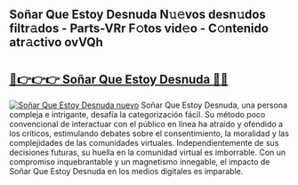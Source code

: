 ## Soñar Que Estoy Desnuda N𝚞𝚎vos desn𝚞dos filtr𝚊dos - Parts-VRr F𝚘tos vid𝚎o - C𝚘ntenido atr𝚊ctivo ovVQh

# <h2><a href="http://mbcsemb.tromn.icu/?c=So%c3%b1ar+Que+Estoy+Desnuda">🔗👉👉👉 Soñar Que Estoy Desnuda 🔗🔗</a></h2>

[![Soñar Que Estoy Desnuda nuevo](https://i.imgur.com/pEAQMta.gif)](http://mbcsemb.tromn.icu/?c=So%c3%b1ar+Que+Estoy+Desnuda)
Soñar Que Estoy Desnuda, una persona compleja e intrigante, desafía la categorización fácil. Su método poco convencional de interactuar con el público en línea ha atraído y ofendido a los críticos, estimulando debates sobre el consentimiento, la moralidad y las complejidades de las comunidades virtuales. Independientemente de sus decisiones futuras, su huella en la comunidad virtual es imborrable. Con un compromiso inquebrantable y un magnetismo innegable, el impacto de Soñar Que Estoy Desnuda en los medios digitales es imparable.
